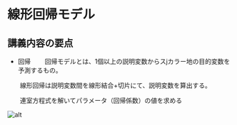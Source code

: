 ﻿# 線形回帰モデル
## 講義内容の要点
- 回帰
　　回帰モデルとは、1個以上の説明変数からスjカラー地の目的変数を予測するもの。

　　線形回帰は説明変数間を線形結合+切片にて、説明変数を算出する。

　　連室方程式を解いてパラメータ（回帰係数）の値を求める


![alt](https://user-images.githubusercontent.com/77253188/104408510-7d004080-55a7-11eb-9781-4202ea726d4c.png)



